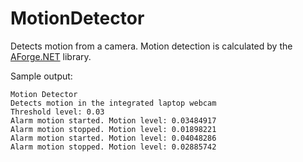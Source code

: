 # MotionDetector
Detects motion from a camera. Motion detection is calculated by the [AForge.NET](http://www.aforgenet.com/) library.

Sample output:

```
Motion Detector
Detects motion in the integrated laptop webcam
Threshold level: 0.03
Alarm motion started. Motion level: 0.03484917
Alarm motion stopped. Motion level: 0.01898221
Alarm motion started. Motion level: 0.04048286
Alarm motion stopped. Motion level: 0.02885742
```
